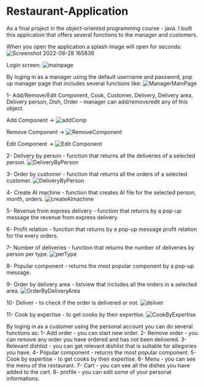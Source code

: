 # Restaurant-Application

As a final project in the object-oriented programming course - java. 
I built this application that offers several functions to the manager and customers.

When you open the application a splash image will open for seconds:
![Screenshot 2022-08-28 165836](https://user-images.githubusercontent.com/110395806/187079052-a9949cdf-affe-421a-b237-ca2efec0491a.png)

Login screen:
![mainpage](https://user-images.githubusercontent.com/110395806/187079084-3e2b40a0-6c6e-4549-85da-e195f3b26261.png)


By loging in as a manager using the default username and password, pop up manager page that includes several functions like:
![ManagerMainPage](https://user-images.githubusercontent.com/110395806/187079148-5de81df9-c267-4254-8a89-9ed6b48d4a7a.png)

1- Add/Remove/Edit Component, Cook, Customer, Delivery, Delivery area, Delivery person, Dish, Order - manager can add/remove/edit any of this object.

Add Component ->
![addComp](https://user-images.githubusercontent.com/110395806/187079200-43e22ac2-6641-40e5-aabd-eac7b307ec3b.png)

Remove Component ->
![RemoveComponent](https://user-images.githubusercontent.com/110395806/187079277-8b3c00cc-4655-4579-9c32-709ea9efcba5.png)

Edit Component ->
![Edit Component](https://user-images.githubusercontent.com/110395806/187079331-6e02accd-78d3-4b12-9e08-2ee493407bb7.png)

2- Delivery by person - function that returns all the deliveries of a selected person.
![DeliveryByPerson](https://user-images.githubusercontent.com/110395806/187079395-1a234d14-8a28-42b1-a5fb-fe0532ecee23.png)

3- Order by customer - function that returns all the orders of a selected customer.
![DeliveryByPerson](https://user-images.githubusercontent.com/110395806/187079537-e87ba1d8-21f7-4d05-9142-92ff33aa463f.png)

4- Create AI machine - function that creates AI file for the selected person, month, orders.
![createAImachine](https://user-images.githubusercontent.com/110395806/187079606-924c8072-59d2-4708-aace-005f2a7f6de7.png)

5- Revenue from express delivery - function that returns by a pop-up message the revenue from express delivery.
  
6- Profit relation - function that returns by a pop-up message profit relation for the every orders.

7- Number of deliveries - function that returns the number of deliveries by person per type.
![perType](https://user-images.githubusercontent.com/110395806/187079790-a7635d41-a07c-47f4-97c6-4966428e0894.png)

8- Popular component - returns the most popular component by a pop-up message.

9- Order by delivery area - listview that includes all the orders in a selected area.
![OrderByDeliveryArea](https://user-images.githubusercontent.com/110395806/187080481-9d7a9d11-7147-4d73-a457-9d779c9d82b1.png)

10- Deliver - to check if the order is delivered or not.
![deliver](https://user-images.githubusercontent.com/110395806/187080525-9e770ebc-e1aa-499f-bdcd-d608c24b8e9f.png)

11- Cook by expertise - to get cooks by their expertise.
![CookByExpertise](https://user-images.githubusercontent.com/110395806/187080573-187bddb5-aa08-4ea3-999c-9c5a13331b92.png)

By loging in as a customer using the personal account you can do several functions as:
1- Add order - you can start new order.
2- Remove order - you can remove any order you have ordered and has not been delivered.
3- Relevant dishlist - you can get relevant dishlist that is suitable for allegories you have.
4- Popular component - returns the most popular component. 
5- Cook by expertise - to get cooks by their expertise.
6- Menu - you can see the menu of the restaurant.
7- Cart - you can see all the dishes you have added to the cart.
8- profile - you can edit some of your personal informations.

